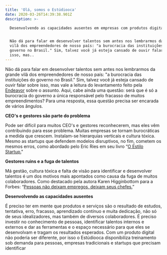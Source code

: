 ```yaml
---
title: 'Olá, somos o Estúdiooca'
date: 2020-03-26T14:39:38.901Z
description: >-

  Desenvolvendo as capacidades ausentes em empresas com produtos digitais


  Não dá para falar em desenvolver talentos sem antes nos lembrarmos da grande
  vilã dos empreendedores de nosso país: "a burocracia das instituições do
  governo no Brasil." Sim, talvez você já esteja cansado de ouvir falar sobre
  isso, mas..
---
```

Não dá para falar em desenvolver talentos sem antes nos lembrarmos da grande vilã dos empreendedores de nosso país: "a burocracia das instituições do governo no Brasil." Sim, talvez você já esteja cansado de ouvir falar sobre isso, mas vale a leitura do levantamento feito pela [Endeavor](http://info.endeavor.org.br/burocracianobrasil) sobre o assunto. Aqui, cabe ainda uma questão: será que é só a burocracia do governo a única responsável pelo fracasso de muitos empreendimentos? Para uma resposta, essa questão precisa ser encarada de vários ângulos. 

**CEO's e gestores são parte do problema**

Pode ser difícil para muitos CEO's e gestores reconhecerem, mas eles vêm contribuindo para esse problema. Muitas empresas se tornam burocráticas a medida que crescem. Instalam-se hierarquias verticais e cultura tóxica. Mesmo as startups que defendem modelos disruptivos, no fim, cometem os mesmos erros, como abordado pelo Eric Ries em seu livro “[O Estilo Startup.](https://www.amazon.com.br/Estilo-Startup-Eric-Ries/dp/8544107338)"

**Gestores ruins e a fuga de talentos** 

Má gestão, cultura tóxica e falta de visão para identificar e desenvolver talentos é um dos motivos mais apontados como causa da fuga de muitos colaboradores. Como destacado pela autora Karen Higginbottom para a Forbes: “[Pessoas não deixam empregos, deixam seus chefes.](https://pinpeople.com.br/2018/09/15/gestores-ruins-estao-entre-as-maiores-causas-de-alto-turnover/)”

**Desenvolvendo as capacidades ausentes**

É preciso ter em mente que produtos e serviços são o resultado de estudos, tentativa, erro, fracasso, aprendizado contínuo e muita dedicação, não só de seus idealizadores, mas também de diversos colaboradores. É preciso investir no conhecimento de pessoas, identificar talentos internos e externos e dar as ferramentas e o espaço necessário para que eles se desenvolvam e tragam os resultados esperados. Com um produto digital não poderia ser diferente, por isso o Estúdiooca disponibiliza treinamento sob demanda para pessoas, empresas tradicionais e startups que precisam identificar
